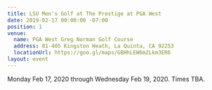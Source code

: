 ```yaml
---
title: LSU Men's Golf at The Prestige at PGA West
date: 2019-02-17 00:00:00 -07:00
position: 1
venue:
  name: PGA West Greg Norman Golf Course
  address: 81-405 Kingston Heath, La Quinta, CA 92253
  locationUrl: https://goo.gl/maps/GBHhLEW6m2Lkm3ER6
layout: event
---
```


Monday Feb 17, 2020 through Wednesday Feb 19, 2020.  Times TBA.